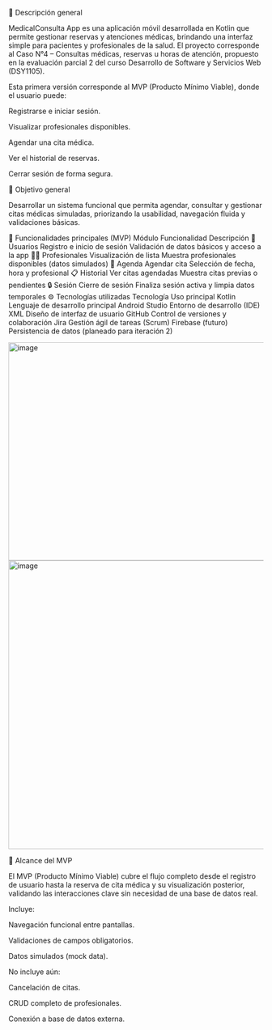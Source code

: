📘 Descripción general

MedicalConsulta App es una aplicación móvil desarrollada en Kotlin que permite gestionar reservas y atenciones médicas, brindando una interfaz simple para pacientes y profesionales de la salud.
El proyecto corresponde al Caso N°4 – Consultas médicas, reservas u horas de atención, propuesto en la evaluación parcial 2 del curso Desarrollo de Software y Servicios Web (DSY1105).

Esta primera versión corresponde al MVP (Producto Mínimo Viable), donde el usuario puede:

Registrarse e iniciar sesión.

Visualizar profesionales disponibles.

Agendar una cita médica.

Ver el historial de reservas.

Cerrar sesión de forma segura.

🎯 Objetivo general

Desarrollar un sistema funcional que permita agendar, consultar y gestionar citas médicas simuladas, priorizando la usabilidad, navegación fluida y validaciones básicas.

🧩 Funcionalidades principales (MVP)
Módulo	Funcionalidad	Descripción
👤 Usuarios	Registro e inicio de sesión	Validación de datos básicos y acceso a la app
🧑‍⚕️ Profesionales	Visualización de lista	Muestra profesionales disponibles (datos simulados)
📅 Agenda	Agendar cita	Selección de fecha, hora y profesional
📋 Historial	Ver citas agendadas	Muestra citas previas o pendientes
🔒 Sesión	Cierre de sesión	Finaliza sesión activa y limpia datos temporales
⚙️ Tecnologías utilizadas
Tecnología	Uso principal
Kotlin	Lenguaje de desarrollo principal
Android Studio	Entorno de desarrollo (IDE)
XML	Diseño de interfaz de usuario
GitHub	Control de versiones y colaboración
Jira	Gestión ágil de tareas (Scrum)
Firebase (futuro)	Persistencia de datos (planeado para iteración 2)

<img width="786" height="431" alt="image" src="https://github.com/user-attachments/assets/6cf6facf-72b3-467b-88ec-d4189e19b10e" />


<img width="755" height="571" alt="image" src="https://github.com/user-attachments/assets/a183c115-f699-466c-9f0b-b0452d5db568" />


🧭 Alcance del MVP

El MVP (Producto Mínimo Viable) cubre el flujo completo desde el registro de usuario hasta la reserva de cita médica y su visualización posterior, validando las interacciones clave sin necesidad de una base de datos real.

Incluye:

Navegación funcional entre pantallas.

Validaciones de campos obligatorios.

Datos simulados (mock data).

No incluye aún:

Cancelación de citas.

CRUD completo de profesionales.

Conexión a base de datos externa.


